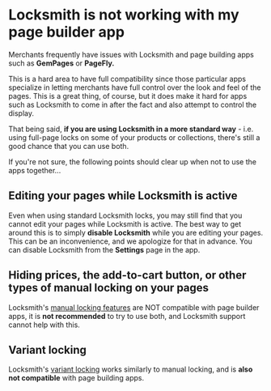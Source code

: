 # Locksmith is not working with my page builder app

Merchants frequently have issues with Locksmith and page building apps such as **GemPages** or **PageFly.**

This is a hard area to have full compatibility since those particular apps specialize in letting merchants have full control over the look and feel of the pages. This is a great thing, of course, but it does make it hard for apps such as Locksmith to come in after the fact and also attempt to control the display.

That being said, **if you are using Locksmith in a more standard way** - i.e. using full-page locks on some of your products or collections, there's still a good chance that you can use both.&#x20;

If you're not sure, the following points should clear up when not to use the apps together...

## Editing your pages while Locksmith is active

Even when using standard Locksmith locks, you may still find that you cannot edit your pages while Locksmith is active. The best way to get around this is to simply **disable Locksmith** while you are editing your pages. This can be an inconvenience, and we apologize for that in advance. You can disable Locksmith from the **Settings** page in the app.

## Hiding prices, the add-to-cart button, or other types of manual locking on your pages

Locksmith's [manual locking features](../keys/more/manual-mode.md) are NOT compatible with page builder apps, it is **not recommended** to try to use both, and Locksmith support cannot help with this.

## Variant locking

Locksmith's [variant locking](locksmith-is-not-working-with-my-page-builder-app.md#undefined) works similarly to manual locking, and is **also not compatible** with page building apps.

